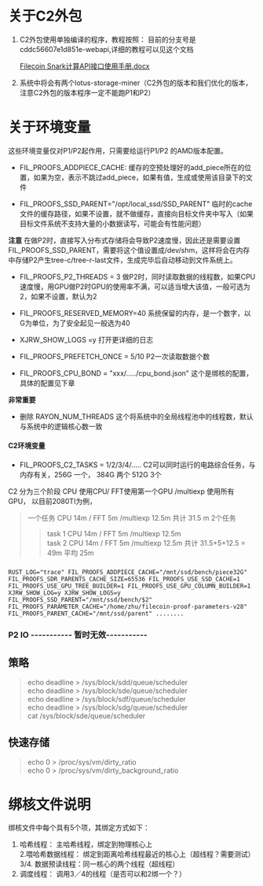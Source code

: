 

# 关于C2外包 
1. C2外包使用单独编译的程序，教程按照：
  目前的分支号是cddc56607e1d851e-webapi,详细的教程可以见这个文档 

    [Filecoin Snark计算API接口使用手册.docx](https://kdocs.cn/l/sygDgqBm7?f=111)
2. 系统中将会有两个lotus-storage-miner（C2外包的版本和我们优化的版本，注意C2外包的版本程序一定不能跑P1和P2）


# 关于环境变量


这些环境变量仅对P1/P2起作用，只需要给运行P1/P2 的AMD版本配置。

*  FIL_PROOFS_ADDPIECE_CACHE: 缓存的空预处理好的add_piece所在的位置，如果为空，表示不跳过add_piece，如果有值，生成或使用该目录下的文件

*  FIL_PROOFS_SSD_PARENT="/opt/local_ssd/SSD_PARENT" 临时的cache文件的缓存路径，如果不设置，就不做缓存，直接向目标文件夹中写入（如果目标文件系统不支持大量的小数据读写，可能会有性能问题）

**注意** 在做P2时，直接写入分布式存储将会导致P2速度慢，因此还是需要设置FIL_PROOFS_SSD_PARENT，需要将这个值设置成/dev/shm，这样将会在内存中存储P2产生tree-c/tree-r-last文件，生成完毕后自动移动到文件系统上。 

*  FIL_PROOFS_P2_THREADS = 3    做P2时，同时读取数据的线程数，如果CPU速度慢，用GPU做P2时GPU的使用率不满，可以适当增大该值，一般可选为2，如果不设置，默认为2
*  FIL_PROOFS_RESERVED_MEMORY=40 系统保留的内存，是一个数字，以G为单位，为了安全起见一般选为40

*  XJRW_SHOW_LOGS =y 打开更详细的日志    

* FIL_PROOFS_PREFETCH_ONCE = 5/10      P2一次读取数据个数    

* FIL_PROOFS_CPU_BOND = "xxx/...../cpu_bond.json" 这个是绑核的配置，具体的配置见下章

**非常重要**
* 删除 RAYON_NUM_THREADS  这个将系统中的全局线程池中的线程数，默认与系统中的逻辑核心数一致

#### C2环境变量   
* FIL_PROOFS_C2_TASKS = 1/2/3/4/.....  C2可以同时运行的电路综合任务，与内存有关，256G 一个， 384G 两个  512G 3个

C2 分为三个阶段 CPU  使用CPU/ FFT使用第一个GPU /multiexp  使用所有GPU， 以目前2080TI为例， 
> 一个任务  CPU  14m / FFT 5m /multiexp 12.5m  共计 31.5 m 
> 2个任务   
>>   task 1   CPU  14m / FFT 5m /multiexp 12.5m  
>>  task  2                        CPU  14m / FFT 5m /multiexp 12.5m 
共计   31.5+5+12.5 = 49m 平均 25m

### 
```shell
RUST_LOG="trace" FIL_PROOFS_ADDPIECE_CACHE="/mnt/ssd/bench/piece32G"  FIL_PROOFS_SDR_PARENTS_CACHE_SIZE=65536 FIL_PROOFS_USE_SSD_CACHE=1 FIL_PROOFS_USE_GPU_TREE_BUILDER=1 FIL_PROOFS_USE_GPU_COLUMN_BUILDER=1  XJRW_SHOW_LOG=y XJRW_SHOW_LOGS=y FIL_PROOFS_SSD_PARENT="/mnt/ssd/bench/$2" FIL_PROOFS_PARAMETER_CACHE="/home/zhu/filecoin-proof-parameters-v28" FIL_PROOFS_PARENT_CACHE="/mnt/ssd/parent" ........
```


### P2 IO  ----------- 暂时无效-----------
## 策略  
>  echo deadline > /sys/block/sdd/queue/scheduler   
>  echo deadline > /sys/block/sde/queue/scheduler    
>  echo deadline > /sys/block/sdf/queue/scheduler    
> echo deadline > /sys/block/sdg/queue/scheduler    
> cat /sys/block/sde/queue/scheduler    

## 快速存储    

> echo 0 > /proc/sys/vm/dirty_ratio     
> echo 0 > /proc/sys/vm/dirty_background_ratio    

# 绑核文件说明
绑核文件中每个具有5个项，其绑定方式如下：    
1. 哈希线程： 主哈希线程，绑定到物理核心上    
2.喂哈希数据线程： 绑定到距离哈希线程最近的核心上（超线程？需要测试）    
3/4. 数据预读线程：同一核心的两个线程（超线程）    
5. 调度线程： 调用3／4的线程（是否可以和2绑一个？）    
